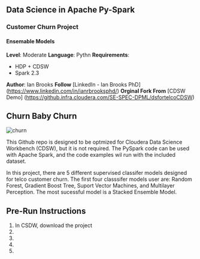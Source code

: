 ## Data Science in Apache Py-Spark
### Customer Churn Project
#### Ensemable Models

**Level**: Moderate
**Language**: Pythn
**Requirements**: 
- HDP + CDSW 
- Spark 2.3

**Author**: Ian Brooks
**Follow** [LinkedIn - Ian Brooks PhD] (https://www.linkedin.com/in/ianrbrooksphd/)
**Orginal Fork From** [CDSW Demo]  (https://github.infra.cloudera.com/SE-SPEC-DPML/dsfortelcoCDSW) 

## Churn Baby Churn 

![churn](https://blog.aircall.io/wp-content/uploads/2017/03/customer-churn.png "churn")

This Github repo is designed to be optmized for Cloudera Data Science Workbench (CDSW), but it is not required.  The PySpark code can be used with Apache Spark, and the code examples wil run with the included dataset.

In this project, there are 5 different supervised classifer models designed for telco customer churn.  The first four classsifer models user are: Random Forest, Gradient Boost Tree, Suport Vector Machines, and Multilayer Perception.  The most sucessful model is a Stacked Ensemble Model.    

## Pre-Run Instructions

1.  In CSDW, download the project
2. 
3. 
4.
5. 

